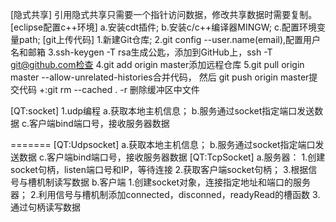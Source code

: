 [隐式共享]
引用隐式共享只需要一个指针访问数据，修改共享数据时需要复制。
[eclipse配置c++环境]
a.安装cdt插件;
b.安装c/c++编译器MINGW;
c.配置环境变量path;
[git上传代码]
1.新建Git仓库;
2.git config --user.name(email),配置用户名和邮箱
3.ssh-keygen -T rsa生成公匙，添加到GitHub上，ssh -T git@github.com检查
4.git add origin master添加远程仓库
5.git pull origin master --allow-unrelated-histories合并代码，
然后 git push origin master提交代码
+:git rm --cached . -r 删除缓冲区中文件

[QT:socket]
1.udp编程
a.获取本地主机信息；
b.服务通过socket指定端口发送数据
c.客户端bind端口号，接收服务器数据

=======
[QT:Udpsocket]
a.获取本地主机信息；
b.服务通过socket指定端口发送数据
c.客户端bind端口号，接收服务器数据
[QT:TcpSocket]
a.服务器：
1.创建socket句柄，listen端口号和IP，等待连接
2.获取客户端socket句柄；
3.根据信号与槽机制读写数据
b.客户端
1.创建socket对象，连接指定地址和端口的服务器；
2.利用信号与槽机制添加connected，disconned，readyRead的槽函数
3.通过句柄读写数据


